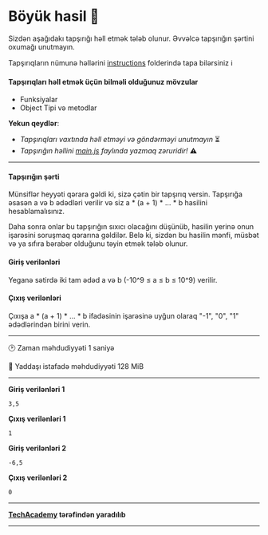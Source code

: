 # Böyük hasil 🎯

Sizdən aşağıdakı tapşırığı həll etmək tələb olunur. Əvvəlcə tapşırığın şərtini oxumağı unutmayın.

Tapşırıqların nümunə həllərini [instructions](../instructions) folderində tapa bilərsiniz :information_source:

#### Tapşırıqları həll etmək üçün bilməli olduğunuz mövzular

* Funksiyalar
* Object Tipi və metodlar


**Yekun qeydlər**: 

* *Tapşırıqları vaxtında həll etməyi və göndərməyi unutmayın* ⏳
* *Tapşırığın həllini [main.js](./main.js) faylında yazmaq zəruridir!* :warning:

---

#### Tapşırığın şərti

Münsiflər heyyəti qərara gəldi ki, sizə çətin bir tapşırıq versin. Tapşırığa əsasən a və b ədədləri verilir və siz a * (a + 1) * ... * b hasilini hesablamalısınız.

Daha sonra onlar bu tapşırığın sıxıcı olacağını düşünüb, hasilin yerinə onun işarəsini soruşmaq qərarına gəldilər. Belə ki, sizdən bu hasilin mənfi, müsbət və ya sıfıra bərabər olduğunu təyin etmək tələb olunur.

#### Giriş verilənləri
Yeganə sətirdə iki tam ədəd a və b (-10^9 ≤ a ≤ b ≤ 10^9) verilir.



#### Çıxış verilənləri
Çıxışa a * (a + 1) * ... * b ifadəsinin işarəsinə uyğun olaraq "-1", "0", "1" ədədlərindən birini verin.


---

:clock2: Zaman məhdudiyyəti 1 saniyə

:floppy_disk: Yaddaşı istafadə məhdudiyyəti 128 MiB

---

**Giriş verilənləri 1** 

```
3,5
```

**Çıxış verilənləri 1**

```
1
```


**Giriş verilənləri 2** 

```
-6,5
```

**Çıxış verilənləri 2**

```
0
```


---

**[TechAcademy](https://www.tech.edu.az/) tərəfindən yaradılıb**

---
